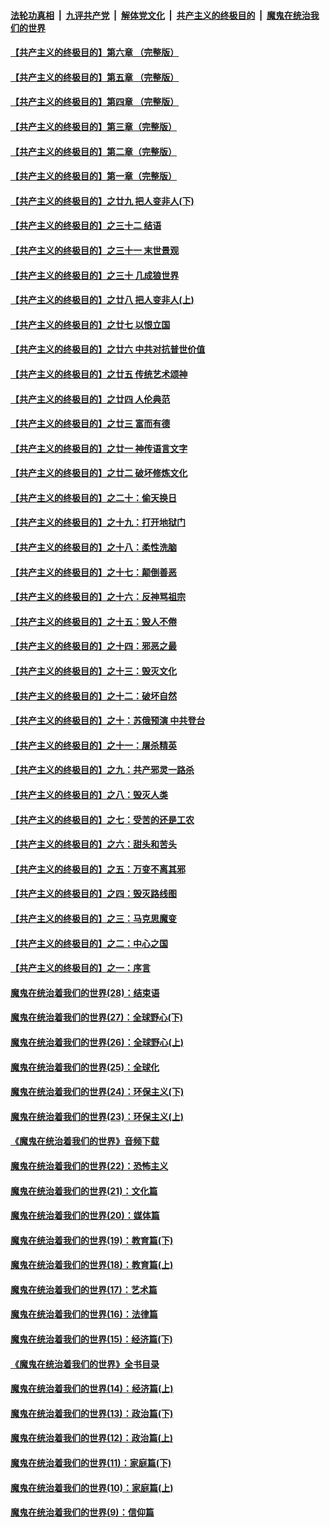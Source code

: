 ####  [法轮功真相](../../../../basic/blob/master/README.md?t=12071239) &nbsp;|&nbsp; [九评共产党](../../../../9ping.md/blob/master/README.md?t=12071239) &nbsp;|&nbsp; [解体党文化](../../../../jtdwh.md/blob/master/README.md?t=12071239)  &nbsp;|&nbsp; [共产主义的终极目的](../../../../gczydzjmd.md/blob/master/README.md?t=12071239) &nbsp;|&nbsp; [魔鬼在统治我们的世界](../../../../mgztzwmdsj.md/blob/master/README.md?t=12071239) 

#### [【共产主义的终极目的】第六章 （完整版）](../pages/nsc422/n11428913.md?t=12071239) 

#### [【共产主义的终极目的】第五章 （完整版）](../pages/nsc422/n11428912.md?t=12071239) 

#### [【共产主义的终极目的】第四章 （完整版）](../pages/nsc422/n11428907.md?t=12071239) 

#### [【共产主义的终极目的】第三章（完整版）](../pages/nsc422/n11428848.md?t=12071239) 

#### [【共产主义的终极目的】第二章（完整版）](../pages/nsc422/n11428831.md?t=12071239) 

#### [【共产主义的终极目的】第一章（完整版）](../pages/nsc422/n11417651.md?t=12071239) 

#### [【共产主义的终极目的】之廿九 把人变非人(下)](../pages/nsc422/n11344140.md?t=12071239) 

#### [【共产主义的终极目的】之三十二 结语](../pages/nsc422/n11360535.md?t=12071239) 

#### [【共产主义的终极目的】之三十一 末世景观](../pages/nsc422/n11351129.md?t=12071239) 

#### [【共产主义的终极目的】之三十 几成狼世界](../pages/nsc422/n11348280.md?t=12071239) 

#### [【共产主义的终极目的】之廿八 把人变非人(上)](../pages/nsc422/n11340492.md?t=12071239) 

#### [【共产主义的终极目的】之廿七 以恨立国](../pages/nsc422/n11336944.md?t=12071239) 

#### [【共产主义的终极目的】之廿六 中共对抗普世价值](../pages/nsc422/n11324785.md?t=12071239) 

#### [【共产主义的终极目的】之廿五 传统艺术颂神](../pages/nsc422/n11296396.md?t=12071239) 

#### [【共产主义的终极目的】之廿四 人伦典范](../pages/nsc422/n11296397.md?t=12071239) 

#### [【共产主义的终极目的】之廿三 富而有德](../pages/nsc422/n11283598.md?t=12071239) 

#### [【共产主义的终极目的】之廿一 神传语言文字](../pages/nsc422/n11263265.md?t=12071239) 

#### [【共产主义的终极目的】之廿二 破坏修炼文化](../pages/nsc422/n11245728.md?t=12071239) 

#### [【共产主义的终极目的】之二十：偷天换日](../pages/nsc422/n11238846.md?t=12071239) 

#### [【共产主义的终极目的】之十九：打开地狱门](../pages/nsc422/n11206376.md?t=12071239) 

#### [【共产主义的终极目的】之十八：柔性洗脑](../pages/nsc422/n11199994.md?t=12071239) 

#### [【共产主义的终极目的】之十七：颠倒善恶](../pages/nsc422/n11179782.md?t=12071239) 

#### [【共产主义的终极目的】之十六：反神骂祖宗](../pages/nsc422/n11166798.md?t=12071239) 

#### [【共产主义的终极目的】之十五：毁人不倦](../pages/nsc422/n11166792.md?t=12071239) 

#### [【共产主义的终极目的】之十四：邪恶之最](../pages/nsc422/n11150249.md?t=12071239) 

#### [【共产主义的终极目的】之十三：毁灭文化](../pages/nsc422/n11135227.md?t=12071239) 

#### [【共产主义的终极目的】之十二：破坏自然](../pages/nsc422/n11135214.md?t=12071239) 

#### [【共产主义的终极目的】之十：苏俄预演 中共登台](../pages/nsc422/n11118424.md?t=12071239) 

#### [【共产主义的终极目的】之十一：屠杀精英](../pages/nsc422/n11118442.md?t=12071239) 

#### [【共产主义的终极目的】之九：共产邪灵一路杀](../pages/nsc422/n11114139.md?t=12071239) 

#### [【共产主义的终极目的】之八：毁灭人类](../pages/nsc422/n11108503.md?t=12071239) 

#### [【共产主义的终极目的】之七：受苦的还是工农](../pages/nsc422/n11101809.md?t=12071239) 

#### [【共产主义的终极目的】之六：甜头和苦头](../pages/nsc422/n11096971.md?t=12071239) 

#### [【共产主义的终极目的】之五：万变不离其邪](../pages/nsc422/n11091285.md?t=12071239) 

#### [【共产主义的终极目的】之四：毁灭路线图](../pages/nsc422/n11086284.md?t=12071239) 

#### [【共产主义的终极目的】之三：马克思魔变](../pages/nsc422/n11061941.md?t=12071239) 

#### [【共产主义的终极目的】之二：中心之国](../pages/nsc422/n11047728.md?t=12071239) 

#### [【共产主义的终极目的】之一：序言](../pages/nsc422/n11086077.md?t=12071239) 

#### [魔鬼在统治着我们的世界(28)：结束语](../pages/nsc422/n10936246.md?t=12071239) 

#### [魔鬼在统治着我们的世界(27)：全球野心(下)](../pages/nsc422/n10928319.md?t=12071239) 

#### [魔鬼在统治着我们的世界(26)：全球野心(上)](../pages/nsc422/n10900318.md?t=12071239) 

#### [魔鬼在统治着我们的世界(25)：全球化](../pages/nsc422/n10788205.md?t=12071239) 

#### [魔鬼在统治着我们的世界(24)：环保主义(下)](../pages/nsc422/n10695307.md?t=12071239) 

#### [魔鬼在统治着我们的世界(23)：环保主义(上)](../pages/nsc422/n10688613.md?t=12071239) 

#### [《魔鬼在统治着我们的世界》音频下载](../pages/nsc422/n10635553.md?t=12071239) 

#### [魔鬼在统治着我们的世界(22)：恐怖主义](../pages/nsc422/n10614727.md?t=12071239) 

#### [魔鬼在统治着我们的世界(21)：文化篇](../pages/nsc422/n10597706.md?t=12071239) 

#### [魔鬼在统治着我们的世界(20)：媒体篇](../pages/nsc422/n10586579.md?t=12071239) 

#### [魔鬼在统治着我们的世界(19)：教育篇(下)](../pages/nsc422/n10564808.md?t=12071239) 

#### [魔鬼在统治着我们的世界(18)：教育篇(上)](../pages/nsc422/n10526970.md?t=12071239) 

#### [魔鬼在统治着我们的世界(17)：艺术篇](../pages/nsc422/n10499093.md?t=12071239) 

#### [魔鬼在统治着我们的世界(16)：法律篇](../pages/nsc422/n10485969.md?t=12071239) 

#### [魔鬼在统治着我们的世界(15)：经济篇(下)](../pages/nsc422/n10469975.md?t=12071239) 

#### [《魔鬼在统治着我们的世界》全书目录](../pages/nsc422/n10464261.md?t=12071239) 

#### [魔鬼在统治着我们的世界(14)：经济篇(上)](../pages/nsc422/n10457370.md?t=12071239) 

#### [魔鬼在统治着我们的世界(13)：政治篇(下)](../pages/nsc422/n10448270.md?t=12071239) 

#### [魔鬼在统治着我们的世界(12)：政治篇(上)](../pages/nsc422/n10444576.md?t=12071239) 

#### [魔鬼在统治着我们的世界(11)：家庭篇(下)](../pages/nsc422/n10440961.md?t=12071239) 

#### [魔鬼在统治着我们的世界(10)：家庭篇(上)](../pages/nsc422/n10435448.md?t=12071239) 

#### [魔鬼在统治着我们的世界(9)：信仰篇](../pages/nsc422/n10432159.md?t=12071239) 

